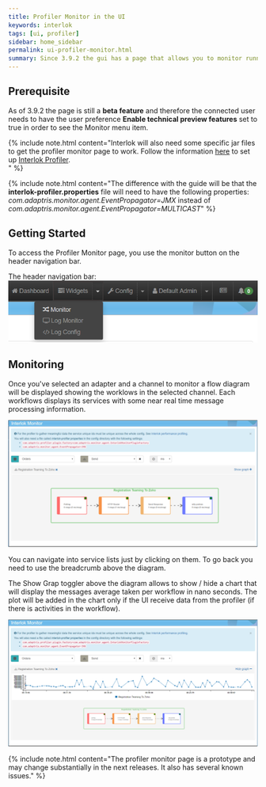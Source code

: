 ```yaml
---
title: Profiler Monitor in the UI
keywords: interlok
tags: [ui, profiler]
sidebar: home_sidebar
permalink: ui-profiler-monitor.html
summary: Since 3.9.2 the gui has a page that allows you to monitor running adapters using the Interlok Profiler.
---
```


## Prerequisite ##

As of 3.9.2 the page is still a **beta feature** and therefore the connected user needs to have the user preference **Enable technical preview features** set to true in order to see the Monitor menu item.

{% include note.html content="Interlok will also need some specific jar files to get the profiler monitor page to work. Follow the information [here](developer-profiler.html#setting-up) to set up [Interlok Profiler](developer-profiler.html).<br>" %}

{% include note.html content="The difference with the guide will be that the <b>interlok-profiler.properties</b> file will need to have the following properties:<br><i>com.adaptris.monitor.agent.EventPropagator=JMX</i> instead of <i>com.adaptris.monitor.agent.EventPropagator=MULTICAST</i>" %}


## Getting Started ##

To access the Profiler Monitor page, you use the monitor button on the header navigation bar.

The header navigation bar:
 ![Navigation bar with profiler monitor selected](./images/ui-user-guide/profiler-monitor-header-navigation.png)


## Monitoring ##

Once you've selected an adapter and a channel to monitor a flow diagram will be displayed showing the worklows in the selected channel.
Each workflows displays its services with some near real time message processing information.

![Profiler monitor page](./images/ui-user-guide/profiler-monitor-page.png)

You can navigate into service lists just by clicking on them. To go back you need to use the breadcrumb above the diagram.

The Show Grap toggler above the diagram allows to show / hide a chart that will display the messages average taken per workflow in nano seconds.
The plot will be added in the chart only if the UI receive data from the profiler (if there is activities in the workflow).

![Profiler monitor page with chart](./images/ui-user-guide/profiler-monitor-page-with-chart.png)


{% include note.html content="The profiler monitor page is a prototype and may change substantially in the next releases. It also has several known issues." %}